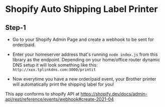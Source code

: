 # Shopify Auto Shipping Label Printer
## Step-1

* Go to your Shopify Admin Page and create a webhook to be sent for order/paid.
* Enter your homeserver address that's running `node index.js` from this library as the endpoint.
Depending on your home/office router dynamic DNS setup it will look something like this:
`http://xxx.tplinkdns.com:3000/printit`

* Now everytime you have a new order/paid event, your Brother printer will automatically print the shipping label for you!

This app conforms to shopify API at https://shopify.dev/docs/admin-api/rest/reference/events/webhook#create-2021-04